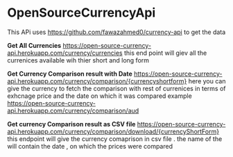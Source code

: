 # OpenSourceCurrencyApi
This APi uses https://github.com/fawazahmed0/currency-api   to get the data 

**Get All Currencies**
https://open-source-currency-api.herokuapp.com/currency/currencies
this end point will giev all the currenices available wih thier short and long form

**Get Currency Comparison result with Date**
https://open-source-currency-api.herokuapp.com/currency/comparison/{currencyshortform}
here you can give the currency to fetch the comparison with rest of currenices in terms of exhcnage price
and the date on which it was compared
example 
https://open-source-currency-api.herokuapp.com/currency/comparison/aud


**Get currency Comparison result as CSV file**
https://open-source-currency-api.herokuapp.com/currency/comparison/download/{currencyShortForm}
this endpoint will give the currency comaprison in csv file .
the name of the will contain the date , on which the prices were compared 
